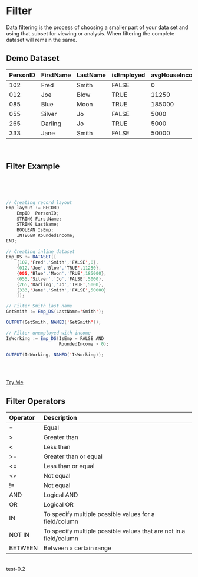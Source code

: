 <html lang="en" data-color-mode="auto" data-light-theme="dark" data-dark-theme="dark">

# Filter

Data filtering is the process of choosing a smaller part of your data set and using that subset for viewing or analysis. When filtering the complete dataset will remain the same.

## Demo Dataset

|PersonID|FirstName|LastName|isEmployed|avgHouseIncome|
|:----|:---|:---|:----|:---|
102 | Fred | Smith | FALSE | 0
012 | Joe | Blow | TRUE | 11250
085 | Blue | Moon | TRUE | 185000
055 | Silver | Jo | FALSE | 5000
265 | Darling | Jo | TRUE | 5000
333 | Jane | Smith | FALSE | 50000

</br>

## Filter Example
<br>
<pre id="code_1">

``` java
// Creating record layout
Emp_layout := RECORD
    EmpID  PersonID; 
    STRING FirstName; 
    STRING LastName; 
    BOOLEAN IsEmp;
    INTEGER RoundedIncome;
END; 

// Creating inline dataset
Emp_DS := DATASET([
    {102,'Fred','Smith','FALSE',0},
    {012,'Joe','Blow','TRUE',11250},
    {085,'Blue','Moon','TRUE',185000},
    {055,'Silver','Jo','FALSE',5000},
    {265,'Darling','Jo','TRUE',5000},
    {333,'Jane','Smith','FALSE',50000}
    ]);

// Filter Smith last name
GetSmith := Emp_DS(LastName='Smith');

OUTPUT(GetSmith, NAMED('GetSmith'));

// Filter unemployed with income
IsWorking := Emp_DS(IsEmp = FALSE AND
                    RoundedIncome > 0);

OUTPUT(IsWorking, NAMED('IsWorking));
                  
```
</pre>

<a class="trybutton" href="javascript:OpenECLEditor(['code_1'])"> Try Me </a>

## Filter Operators 

|Operator|Description|
|:----|:---|
=	  | Equal
\>  | Greater than
<	  | Less than
\>= | Greater than or equal	
<=  | Less than or equal	
<>  | Not equal
!=  | Not equal
AND | Logical AND
OR  | Logical OR
IN  | To specify multiple possible values for a field/column
NOT IN  | To specify multiple possible values that are not in a field/column
BETWEEN | Between a certain range

<br>
</div>
    test-0.2
